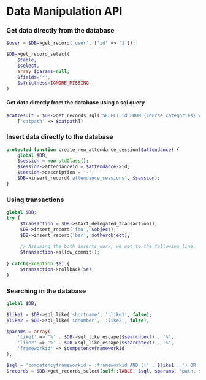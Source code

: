 # Data Manipulation API

### Get data directly from the database

```php
$user = $DB->get_record('user', ['id' => '1']);
```

```php
$DB->get_record_select(
    $table, 
    $select, 
    array $params=null, 
    $fields='*', 
    $strictness=IGNORE_MISSING
)
```

#### Get data directly from the database using a sql query

```php
$catresult = $DB->get_records_sql('SELECT id FROM {course_categories} WHERE path LIKE :categorypath',
    ['catpath' => $catpath])
```

### Insert data directly to the database

```php
protected function create_new_attendance_session($attendance) {
    global $DB;
    $session = new stdClass();
    $session->attendanceid = $attendance->id;
    $session->description = '-';
    $DB->insert_record('attendance_sessions', $session);
}
```

### Using transactions

```php
global $DB;
try {
     $transaction = $DB->start_delegated_transaction();
     $DB->insert_record('foo', $object);
     $DB->insert_record('bar', $otherobject);
 
     // Assuming the both inserts work, we get to the following line.
     $transaction->allow_commit();
 
} catch(Exception $e) {
     $transaction->rollback($e);
}
```

### Searching in the database

```php
global $DB;

$like1 = $DB->sql_like('shortname', ':like1', false);
$like2 = $DB->sql_like('idnumber', ':like2', false);

$params = array(
    'like1' => '%' . $DB->sql_like_escape($searchtext) . '%',
    'like2' => '%' . $DB->sql_like_escape($searchtext) . '%',
    'frameworkid' => $competencyframeworkid
);

$sql = 'competencyframeworkid = :frameworkid AND ((' . $like1 . ') OR (' . $like2 . '))';
$records = $DB->get_records_select(self::TABLE, $sql, $params, 'path, sortorder ASC', '*');
```

